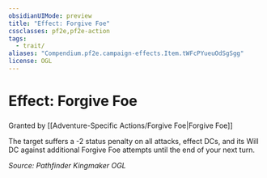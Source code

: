 ```yaml
---
obsidianUIMode: preview
title: "Effect: Forgive Foe"
cssclasses: pf2e,pf2e-action
tags:
  - trait/
aliases: "Compendium.pf2e.campaign-effects.Item.tWFcPYueuOdSgSgg"
license: OGL
---
```

# Effect: Forgive Foe

### 






Granted by [[Adventure-Specific Actions/Forgive Foe|Forgive Foe]]

The target suffers a -2 status penalty on all attacks, effect DCs, and its Will DC against additional Forgive Foe attempts until the end of your next turn.

*Source: Pathfinder Kingmaker*
*OGL*